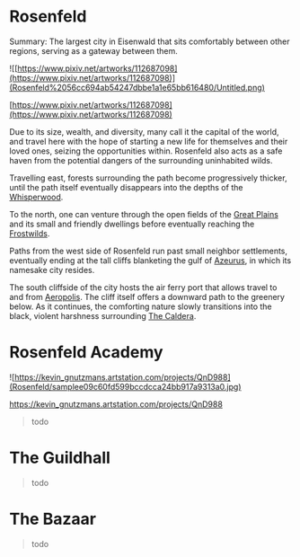 # Rosenfeld

Summary: The largest city in Eisenwald that sits comfortably between other regions, serving as a gateway between them.

![[https://www.pixiv.net/artworks/112687098](https://www.pixiv.net/artworks/112687098)](Rosenfeld%2056cc694ab54247dbbe1a1e65bb616480/Untitled.png)

[https://www.pixiv.net/artworks/112687098](https://www.pixiv.net/artworks/112687098)

Due to its size, wealth, and diversity, many call it the capital of the world, and travel here with the hope of starting a new life for themselves and their loved ones, seizing the opportunities within. Rosenfeld also acts as a safe haven from the potential dangers of the surrounding uninhabited wilds.

Travelling east, forests surrounding the path become progressively thicker, until the path itself eventually disappears into the depths of the [Whisperwood](Whisperwood.md).

To the north, one can venture through the open fields of the [Great Plains](Great-Plains.md) and its small and friendly dwellings before eventually reaching the [Frostwilds](Frostwilds.md).

Paths from the west side of Rosenfeld run past small neighbor settlements, eventually ending at the tall cliffs blanketing the gulf of [Azeurus](Azeurus.md), in which its namesake city resides.

The south cliffside of the city hosts the air ferry port that allows travel to and from [Aeropolis](Aeropolis.md). The cliff itself offers a downward path to the greenery below. As it continues, the comforting nature slowly transitions into the black, violent harshness surrounding [The Caldera](The-Caldera.md).

# Rosenfeld Academy

![https://kevin_gnutzmans.artstation.com/projects/QnD988](Rosenfeld/samplee09c60fd599bccdcca24bb917a9313a0.jpg)

https://kevin_gnutzmans.artstation.com/projects/QnD988

> todo
> 

# The Guildhall

> todo
> 

# The Bazaar

> todo
>